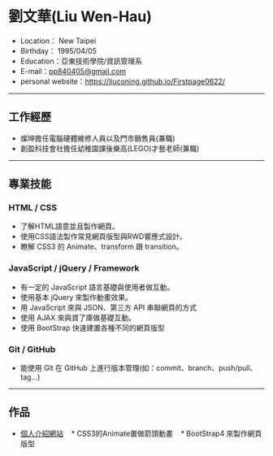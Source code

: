 # 劉文華(Liu Wen-Hau)
+ Location： New Taipei
+ Birthday： 1995/04/05
+ Education：亞東技術學院/資訊管理系
+ E-mail：pp840405@gmail.com
+ personal website：https://liuconing.github.io/Firstpage0622/
* * *
## 工作經歷
+ 燦坤擔任電腦硬體維修人員以及門市銷售員(兼職)
+ 創盈科技會社擔任幼稚園課後樂高(LEGO)才藝老師(兼職)
* * *
## 專業技能
### HTML / CSS
+ 了解HTML語意並且製作網頁。
+ 使用CSS語法製作常見網頁版型與RWD響應式設計。
+ 瞭解 CSS3 的 Animate、transform 跟 transition。
### JavaScript / jQuery / Framework
+ 有一定的 JavaScript 語言基礎與使用者做互動。
+ 使用基本 jQuery 來製作動畫效果。
+ 用 JavaScript 來與 JSON、第三方 API 串聯網頁的方式
+ 使用 AJAX 來與資了庫做基礎互動。
+ 使用 BootStrap 快速建置各種不同的網頁版型
### Git / GitHub
+ 能使用 Git 在 GitHub 上進行版本管理(如：commit、branch、push/pull、tag...)
* * *
## 作品
+ <a href="http://search.yahoo.com/">個人介紹網站</a>
    * CSS3的Animate置做箭頭動畫
    * BootStrap4 來製作網頁版型
